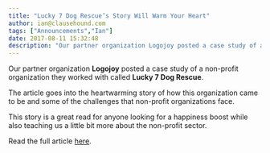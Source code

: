 ```yaml
---
title: "Lucky 7 Dog Rescue’s Story Will Warm Your Heart"
author: ian@clausehound.com
tags: ["Announcements","Ian"]
date: 2017-08-11 15:32:48
description: "Our partner organization Logojoy posted a case study of a non-profit organization they worked with called Lucky 7 Dog Rescue."
---
```




Our partner organization **Logojoy** posted a case study of a non-profit organization they worked with called **Lucky 7 Dog Rescue**.

The article goes into the heartwarming story of how this organization came to be and some of the challenges that non-profit organizations face.

This story is a great read for anyone looking for a happiness boost while also teaching us a little bit more about the non-profit sector.

Read the full article [here](https://logojoy.com/2017/07/24/company-spotlight-lucky-7-dog-rescue/).
